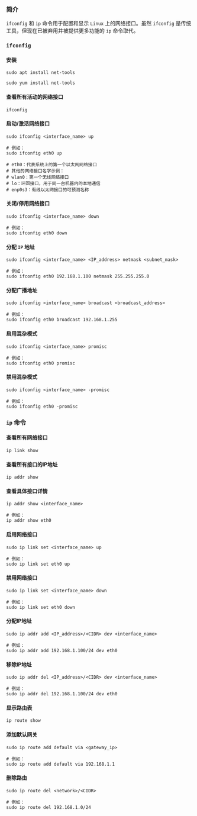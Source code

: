 ### 简介

`ifconfig` 和 `ip` 命令用于配置和显示 `Linux` 上的网络接口。虽然 `ifconfig` 是传统工具，但现在已被弃用并被提供更多功能的 `ip` 命令取代。

### `ifconfig`

#### 安装 

```shell
sudo apt install net-tools

sudo yum install net-tools
```

#### 查看所有活动的网络接口

```shell
ifconfig
```

#### 启动/激活网络接口

```shell
sudo ifconfig <interface_name> up

# 例如：
sudo ifconfig eth0 up

# eth0：代表系统上的第一个以太网网络接口
# 其他的网络接口名字示例：
# wlan0：第一个无线网络接口
# lo：环回接口，用于同一台机器内的本地通信
# enp0s3：有线以太网接口的可预测名称
```

#### 关闭/停用网络接口

```shell
sudo ifconfig <interface_name> down

# 例如：
sudo ifconfig eth0 down
```

#### 分配 `IP` 地址

```shell
sudo ifconfig <interface_name> <IP_address> netmask <subnet_mask>

# 例如：
sudo ifconfig eth0 192.168.1.100 netmask 255.255.255.0
```

#### 分配广播地址

```shell
sudo ifconfig <interface_name> broadcast <broadcast_address>

# 例如：
sudo ifconfig eth0 broadcast 192.168.1.255
```

#### 启用混杂模式

```shell
sudo ifconfig <interface_name> promisc

# 例如：
sudo ifconfig eth0 promisc
```

#### 禁用混杂模式

```shell
sudo ifconfig <interface_name> -promisc

# 例如：
sudo ifconfig eth0 -promisc
```

### `ip` 命令

#### 查看所有网络接口

```shell
ip link show
```

#### 查看所有接口的IP地址

```shell
ip addr show
```

#### 查看具体接口详情

```shell
ip addr show <interface_name>

# 例如：
ip addr show eth0
```

#### 启用网络接口

```shell
sudo ip link set <interface_name> up

# 例如：
sudo ip link set eth0 up
```

#### 禁用网络接口

```shell
sudo ip link set <interface_name> down

# 例如：
sudo ip link set eth0 down
```

#### 分配IP地址

```shell
sudo ip addr add <IP_address>/<CIDR> dev <interface_name>

# 例如：
sudo ip addr add 192.168.1.100/24 dev eth0
```

#### 移除IP地址

```shell
sudo ip addr del <IP_address>/<CIDR> dev <interface_name>

# 例如：
sudo ip addr del 192.168.1.100/24 dev eth0
```

#### 显示路由表

```shell
ip route show
```

#### 添加默认网关

```shell
sudo ip route add default via <gateway_ip>

# 例如：
sudo ip route add default via 192.168.1.1
```

#### 删除路由

```shell
sudo ip route del <network>/<CIDR>

# 例如：
sudo ip route del 192.168.1.0/24
```



